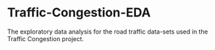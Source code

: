 # Traffic-Congestion-EDA
The exploratory data analysis for the road traffic data-sets used in the Traffic Congestion project. 
